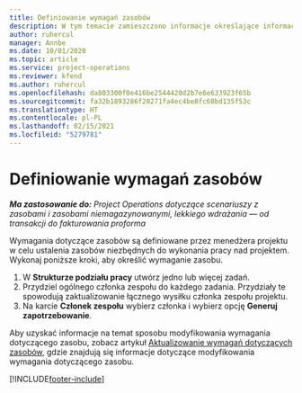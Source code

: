 ```yaml
---
title: Definiowanie wymagań zasobów
description: W tym temacie zamieszczono informacje określające informację wymagania zasobów.
author: ruhercul
manager: Annbe
ms.date: 10/01/2020
ms.topic: article
ms.service: project-operations
ms.reviewer: kfend
ms.author: ruhercul
ms.openlocfilehash: da803300f0e416be2544420d2b7e6e633923f65b
ms.sourcegitcommit: fa32b1893286f20271fa4ec4be8fc68bd135f53c
ms.translationtype: HT
ms.contentlocale: pl-PL
ms.lasthandoff: 02/15/2021
ms.locfileid: "5279781"
---
```

# <a name="define-resource-requirements"></a>Definiowanie wymagań zasobów

_**Ma zastosowanie do:** Project Operations dotyczące scenariuszy z zasobami i zasobami niemagazynowanymi, lekkiego wdrażania — od transakcji do fakturowania proforma_

Wymagania dotyczące zasobów są definiowane przez menedżera projektu w celu ustalenia zasobów niezbędnych do wykonania pracy nad projektem. Wykonaj poniższe kroki, aby określić wymaganie zasobu.

1.  W **Strukturze podziału pracy** utwórz jedno lub więcej zadań.
2.  Przydziel ogólnego członka zespołu do każdego zadania. Przydziały te spowodują zaktualizowanie łącznego wysiłku członka zespołu projektu.
3.  Na karcie **Członek zespołu** wybierz członka i wybierz opcję **Generuj zapotrzebowanie**.

Aby uzyskać informacje na temat sposobu modyfikowania wymagania dotyczącego zasobu, zobacz artykuł [Aktualizowanie wymagań dotyczących zasobów](define-resource-requirements.md), gdzie znajdują się informacje dotyczące modyfikowania wymagania dotyczącego zasobu.

[!INCLUDE[footer-include](../includes/footer-banner.md)]